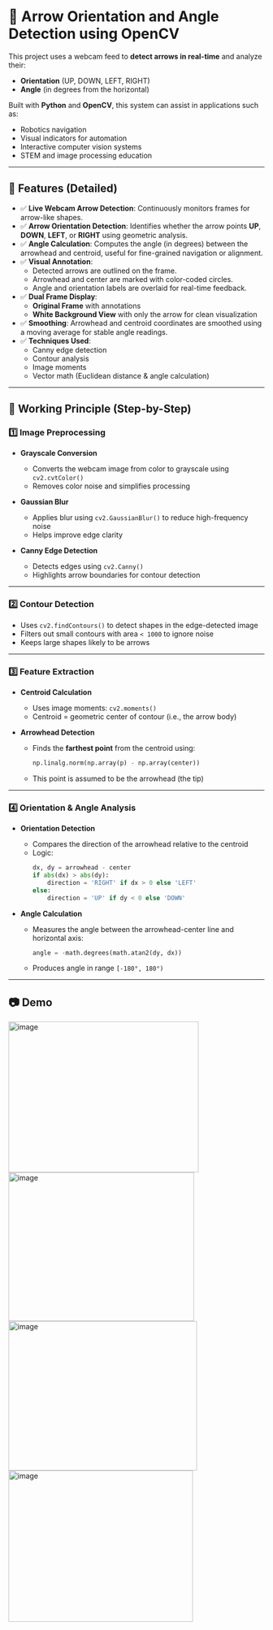 # 🧭 Arrow Orientation and Angle Detection using OpenCV

This project uses a webcam feed to **detect arrows in real-time** and analyze their:
- **Orientation** (UP, DOWN, LEFT, RIGHT)
- **Angle** (in degrees from the horizontal)

Built with **Python** and **OpenCV**, this system can assist in applications such as:
- Robotics navigation
- Visual indicators for automation
- Interactive computer vision systems
- STEM and image processing education

---

## 📌 Features (Detailed)

- ✅ **Live Webcam Arrow Detection**: Continuously monitors frames for arrow-like shapes.
- ✅ **Arrow Orientation Detection**: Identifies whether the arrow points **UP**, **DOWN**, **LEFT**, or **RIGHT** using geometric analysis.
- ✅ **Angle Calculation**: Computes the angle (in degrees) between the arrowhead and centroid, useful for fine-grained navigation or alignment.
- ✅ **Visual Annotation**: 
  - Detected arrows are outlined on the frame.
  - Arrowhead and center are marked with color-coded circles.
  - Angle and orientation labels are overlaid for real-time feedback.
- ✅ **Dual Frame Display**:
  - **Original Frame** with annotations
  - **White Background View** with only the arrow for clean visualization
- ✅ **Smoothing**: Arrowhead and centroid coordinates are smoothed using a moving average for stable angle readings.
- ✅ **Techniques Used**:
  - Canny edge detection
  - Contour analysis
  - Image moments
  - Vector math (Euclidean distance & angle calculation)

---

## 🧠 Working Principle (Step-by-Step)

### 1️⃣ Image Preprocessing
- **Grayscale Conversion**  
  - Converts the webcam image from color to grayscale using `cv2.cvtColor()`  
  - Removes color noise and simplifies processing
  
- **Gaussian Blur**  
  - Applies blur using `cv2.GaussianBlur()` to reduce high-frequency noise  
  - Helps improve edge clarity

- **Canny Edge Detection**  
  - Detects edges using `cv2.Canny()`  
  - Highlights arrow boundaries for contour detection

---

### 2️⃣ Contour Detection
- Uses `cv2.findContours()` to detect shapes in the edge-detected image
- Filters out small contours with area `< 1000` to ignore noise
- Keeps large shapes likely to be arrows

---

### 3️⃣ Feature Extraction

- **Centroid Calculation**  
  - Uses image moments: `cv2.moments()`  
  - Centroid = geometric center of contour (i.e., the arrow body)

- **Arrowhead Detection**  
  - Finds the **farthest point** from the centroid using:
    ```python
    np.linalg.norm(np.array(p) - np.array(center))
    ```
  - This point is assumed to be the arrowhead (the tip)

---

### 4️⃣ Orientation & Angle Analysis

- **Orientation Detection**
  - Compares the direction of the arrowhead relative to the centroid
  - Logic:
    ```python
    dx, dy = arrowhead - center
    if abs(dx) > abs(dy):
        direction = 'RIGHT' if dx > 0 else 'LEFT'
    else:
        direction = 'UP' if dy < 0 else 'DOWN'
    ```

- **Angle Calculation**
  - Measures the angle between the arrowhead-center line and horizontal axis:
    ```python
    angle = -math.degrees(math.atan2(dy, dx))
    ```
  - Produces angle in range `[-180°, 180°)`

---


## 📷 Demo

<img width="374" height="297" alt="image" src="https://github.com/user-attachments/assets/1f94d15f-4dd5-41c0-bc34-79e0f0167775" />
<img width="365" height="293" alt="image" src="https://github.com/user-attachments/assets/cde16dc2-96e8-4dba-b8fd-ece3841aa8d9" />
<img width="371" height="294" alt="image" src="https://github.com/user-attachments/assets/1779f8df-8645-45a5-9cd1-dbd14b0df9ce" />
<img width="363" height="298" alt="image" src="https://github.com/user-attachments/assets/33a05056-7015-432e-bac3-63f4e4de7d10" />
